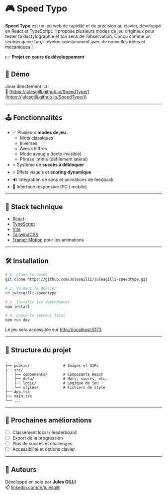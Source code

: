 
# 🎮 Speed Typo

**Speed Typo** est un jeu web de rapidité et de précision au clavier, développé en React et TypeScript. Il propose plusieurs modes de jeu originaux pour tester ta dactylographie et ton sens de l’observation. Conçu comme un serious game fun, il évolue constamment avec de nouvelles idées et mécaniques !

👉 **Projet en cours de développement**

## 🚀 Démo

Joue directement ici :  
🔗 [https://julesgilli.github.io/SpeedType/](https://julesgilli.github.io/SpeedType/))

---

## 🕹️ Fonctionnalités

- ✅ Plusieurs **modes de jeu** :
  - Mots classiques
  - Inversés
  - Avec chiffres
  - Mode aveugle (texte invisible)
  - Phrase infinie (défilement latéral)
- ⭐️ Système de **succès à débloquer**
- ⚡ Effets visuels et **scoring dynamique**
- 🔊 Intégration de sons et animations de feedback
- 📱 Interface responsive (PC / mobile)

---

## 🧰 Stack technique

- [React](https://reactjs.org/)
- [TypeScript](https://www.typescriptlang.org/)
- [Vite](https://vitejs.dev/)
- [TailwindCSS](https://tailwindcss.com/)
- [Framer Motion](https://www.framer.com/motion/) pour les animations

---

## 🛠️ Installation

```bash
# 1. Clone le dépôt
git clone https://github.com/JulesGilli/julesgilli-speedtype.git

# 2. Va dans le dossier
cd julesgilli-speedtype

# 3. Installe les dépendances
npm install

# 4. Lance le serveur local
npm run dev
```

Le jeu sera accessible sur [http://localhost:5173](http://localhost:5173)

---

## 📂 Structure du projet

```
.
├── public/               # Images et GIFs
├── src/
│   ├── components/       # Composants React
│   ├── data/             # Mots, succès, etc.
│   ├── logic/            # Logique de jeu
│   └── styles/           # Fichiers de style
├── App.tsx
├── main.tsx
└── ...
```

---

## 🧪 Prochaines améliorations

- [ ] Classement local / leaderboard
- [ ] Export de la progression
- [ ] Plus de succès et challenges
- [ ] Accessibilité et options clavier

---

## 🙌 Auteurs

Développé en solo par **Jules GILLI**  
📫 [linkedin.com/in/julesgilli](https://linkedin.com/in/julesgilli)
